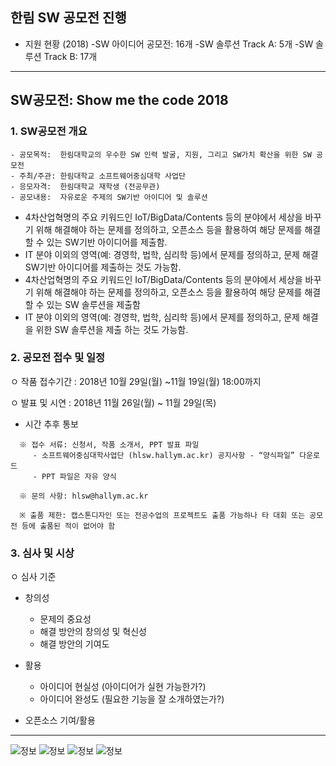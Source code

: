 ## 한림 SW 공모전 진행

* 지원 현황 (2018)
   -SW 아이디어 공모전: 16개
   -SW 솔루션 Track A: 5개
   -SW 솔루션 Track B: 17개

*  *  *

## SW공모전: Show me the code 2018

### 1. SW공모전 개요

```
- 공모목적:  한림대학교의 우수한 SW 인력 발굴, 지원, 그리고 SW가치 확산을 위한 SW 공모전
- 주최/주관: 한림대학교 소프트웨어중심대학 사업단
- 응모자격:  한림대학교 재학생 (전공무관)
- 공모내용:  자유로운 주제의 SW기반 아이디어 및 솔루션
```

- 4차산업혁명의 주요 키워드인 IoT/BigData/Contents 등의 분야에서 세상을 바꾸기 위해 해결해야 하는 문제를 정의하고, 오픈소스 등을 활용하여 해당 문제를 해결할 수 있는 SW기반 아이디어를 제출함.
- IT 분야 이외의 영역(예: 경영학, 법학, 심리학 등)에서 문제를 정의하고, 문제 해결 SW기반 아이디어를 제출하는 것도 가능함.
- 4차산업혁명의 주요 키워드인 IoT/BigData/Contents 등의 분야에서 세상을 바꾸기 위해 해결해야 하는 문제를 정의하고, 오픈소스 등을 활용하여 해당 문제를 해결할 수 있는 SW 솔루션을 제출함
- IT 분야 이외의 영역(예: 경영학, 법학, 심리학 등)에서 문제를 정의하고, 문제 해결을 위한 SW 솔루션을 제출 하는 것도 가능함.


### 2. 공모전 접수 및 일정

ㅇ 작품 접수기간
:  2018년 10월 29일(월) ~11월 19일(월) 18:00까지


ㅇ 발표 및 시연
:  2018년 11월 26일(월) ~ 11월 29일(목) 
   - 시간 추후 통보

```
  ※ 접수 서류: 신청서, 작품 소개서, PPT 발표 파일
     - 소프트웨어중심대학사업단 (hlsw.hallym.ac.kr) 공지사항 - “양식파일” 다운로드
     - PPT 파일은 자유 양식

  ※ 문의 사항: hlsw@hallym.ac.kr 
  
  ※ 출품 제한: 캡스톤디자인 또는 전공수업의 프로젝트도 출품 가능하나 타 대회 또는 공모전 등에 출품된 적이 없어야 함
```

### 3. 심사 및 시상

ㅇ 심사 기준
  - 창의성
      - 문제의 중요성 
      - 해결 방안의 창의성 및 혁신성
      - 해결 방안의 기여도

  - 활용
      - 아이디어 현실성 (아이디어가 실현 가능한가?)
      - 아이디어 완성도 (필요한 기능을 잘 소개하였는가?)

- 오픈소스 기여/활용


*  *  *

![정보](./Sub_memu/img/sw_contest1.jpg)
![정보](./Sub_memu/img/sw_contest2.jpg)
![정보](./Sub_memu/img/sw_contest3.jpg)
![정보](./Sub_memu/img/sw_contest4.jpg)

